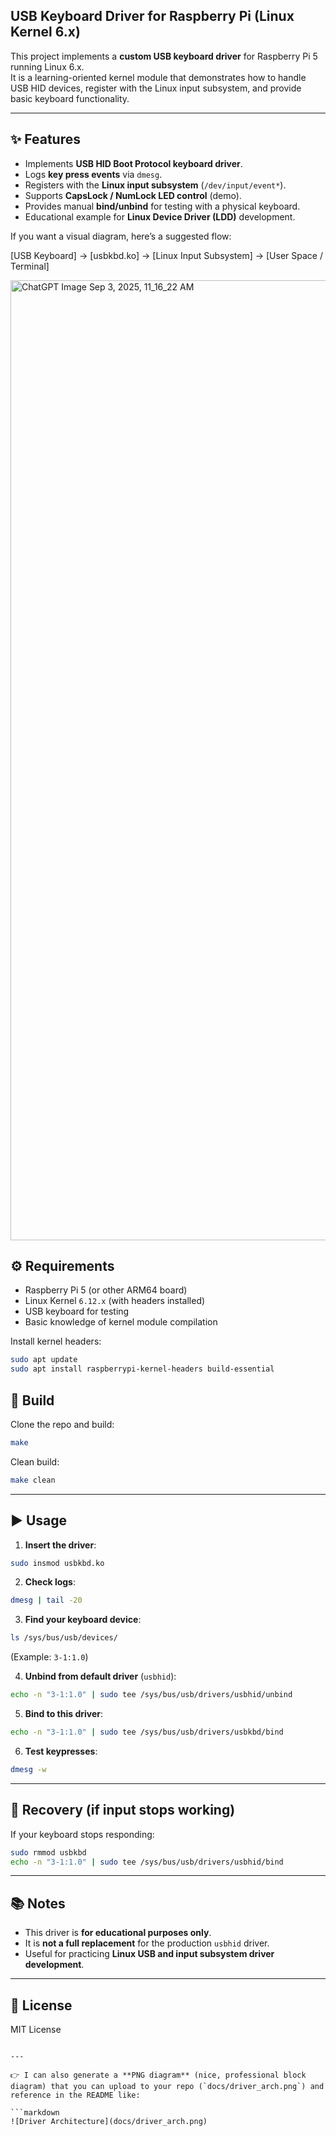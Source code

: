 ## USB Keyboard Driver for Raspberry Pi (Linux Kernel 6.x)

This project implements a **custom USB keyboard driver** for Raspberry Pi 5 running Linux 6.x.  
It is a learning-oriented kernel module that demonstrates how to handle USB HID devices, register with the Linux input subsystem, and provide basic keyboard functionality.

---

## ✨ Features
- Implements **USB HID Boot Protocol keyboard driver**.
- Logs **key press events** via `dmesg`.
- Registers with the **Linux input subsystem** (`/dev/input/event*`).
- Supports **CapsLock / NumLock LED control** (demo).
- Provides manual **bind/unbind** for testing with a physical keyboard.
- Educational example for **Linux Device Driver (LDD)** development.



If you want a visual diagram, here’s a suggested flow:


\[USB Keyboard] → \[usbkbd.ko] → \[Linux Input Subsystem] → \[User Space / Terminal]



<img width="1024" height="1536" alt="ChatGPT Image Sep 3, 2025, 11_16_22 AM" src="https://github.com/user-attachments/assets/9b0ca615-e45e-4451-a507-5b6c71106636" />

## ⚙️ Requirements
- Raspberry Pi 5 (or other ARM64 board)  
- Linux Kernel `6.12.x` (with headers installed)  
- USB keyboard for testing  
- Basic knowledge of kernel module compilation  

Install kernel headers:

```bash
sudo apt update
sudo apt install raspberrypi-kernel-headers build-essential
```

## 🔨 Build

Clone the repo and build:

```bash
make
```

Clean build:

```bash
make clean
```

---

## ▶️ Usage

1. **Insert the driver**:

```bash
sudo insmod usbkbd.ko
```

2. **Check logs**:

```bash
dmesg | tail -20
```

3. **Find your keyboard device**:

```bash
ls /sys/bus/usb/devices/
```

(Example: `3-1:1.0`)

4. **Unbind from default driver** (`usbhid`):

```bash
echo -n "3-1:1.0" | sudo tee /sys/bus/usb/drivers/usbhid/unbind
```

5. **Bind to this driver**:

```bash
echo -n "3-1:1.0" | sudo tee /sys/bus/usb/drivers/usbkbd/bind
```

6. **Test keypresses**:

```bash
dmesg -w
```

---

## 🛑 Recovery (if input stops working)

If your keyboard stops responding:

```bash
sudo rmmod usbkbd
echo -n "3-1:1.0" | sudo tee /sys/bus/usb/drivers/usbhid/bind
```

---

## 📚 Notes

* This driver is **for educational purposes only**.
* It is **not a full replacement** for the production `usbhid` driver.
* Useful for practicing **Linux USB and input subsystem driver development**.

---

## 📜 License

MIT License

````

---

👉 I can also generate a **PNG diagram** (nice, professional block diagram) that you can upload to your repo (`docs/driver_arch.png`) and reference in the README like:

```markdown
![Driver Architecture](docs/driver_arch.png)
````
